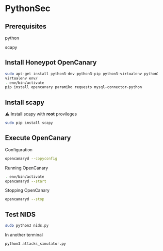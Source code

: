 # PythonSec

## Prerequisites

python

scapy


## Install Honeypot OpenCanary

```bash
sudo apt-get install python3-dev python3-pip python3-virtualenv python3-venv python3-scapy libssl-dev libpcap-dev
virtualenv env/
. env/bin/activate
pip install opencanary paramiko requests mysql-connector-python
```

## Install scapy

⚠️ Install scapy with **root** provileges

```bash
sudo pip install scapy
```

## Execute OpenCanary

Configuration

```bash
opencanaryd --copyconfig
```

Running OpenCanary

```bash
. env/bin/activate
opencanaryd --start
```

Stopping OpenCanary

```bash
opencanaryd --stop
```

## Test NIDS

```bash
sudo python3 nids.py
```

In another terminal

```bash
python3 attacks_simulator.py
```
